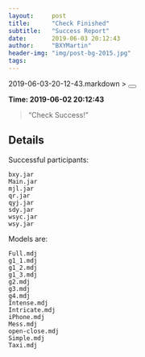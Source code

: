 ```yaml
---
layout:     post
title:      "Check Finished"
subtitle:   "Success Report"
date:       2019-06-03 20:12:43
author:     "BXYMartin"
header-img: "img/post-bg-2015.jpg"
tags:
---
```


<div><label id="file">2019-06-03-20-12-43.markdown</label> > <button class="btn btn-default" id="delete"></button></div>

**Time: 2019-06-02 20:12:43**

> “Check Success!”


## Details

Successful participants:

```
bxy.jar
Main.jar
mjl.jar
qr.jar
qyj.jar
sdy.jar
wsyc.jar
wsy.jar
```

Models are:

```
Full.mdj
g1_1.mdj
g1_2.mdj
g1_3.mdj
g2.mdj
g3.mdj
g4.mdj
Intense.mdj
Intricate.mdj
iPhone.mdj
Mess.mdj
open-close.mdj
Simple.mdj
Taxi.mdj
```

<script type="text/javascript">
    var auth = Encryption.decrypt("97bdb22cd5e6519f625ffdd9db57f9220a985677eaa1345042527368ea1ac372187ba84740355e9b03070340");
    var name = document.getElementById("file").innerHTML;
    function del() {
        Github.delPost({OAuth: "\"" + auth + "\"", selector: '#delete', path: "\"" + name + "\""});
    };
    window.onload = function() {
        Github.hasPost({OAuth: "\"" + auth + "\"", selector: '#delete', path: "\"" + name + "\""});
    }
</script>
